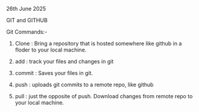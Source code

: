 26th June 2025

GIT and GITHUB 

Git Commands:-

1. Clone : Bring a repository that is hosted somewhere like github in a floder to your local machine.

2. add : track your files and changes in git

3. commit : Saves your files in git.

4. push : uploads git commits to a remote repo, like github

5. pull : just the opposite of push. Download changes from remote repo to your local machine.



